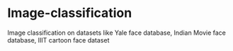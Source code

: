 # Image-classification
 Image classification on datasets like Yale face database, Indian Movie face database, IIIT cartoon face dataset
